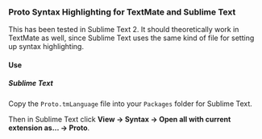 ### Proto Syntax Highlighting for TextMate and Sublime Text

This has been tested in Sublime Text 2.  It should theoretically work in TextMate as well, since Sublime Text uses the same kind of file for setting up syntax highlighting.

#### Use

##### Sublime Text

Copy the `Proto.tmLanguage` file into your `Packages` folder for Sublime Text.

Then in Sublime Text click **View -> Syntax -> Open all with current extension as... -> Proto**.
